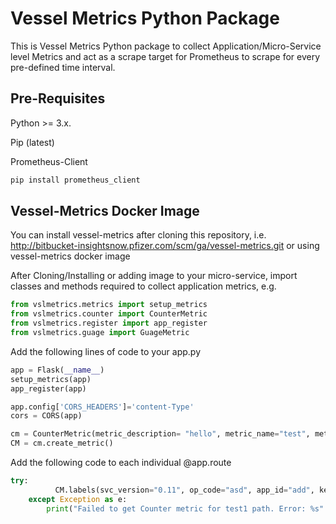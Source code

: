 # Vessel Metrics Python Package
This is Vessel Metrics Python package to collect Application/Micro-Service level Metrics and act as a scrape target for Prometheus to scrape for every pre-defined time interval.
## Pre-Requisites
Python >= 3.x.

Pip (latest)

Prometheus-Client

```bash
pip install prometheus_client
```
## Vessel-Metrics Docker Image
You can install vessel-metrics after cloning this repository, i.e.
http://bitbucket-insightsnow.pfizer.com/scm/ga/vessel-metrics.git
or using vessel-metrics docker image

After Cloning/Installing or adding image to your micro-service, import classes and methods required to collect application metrics, e.g.
```python
from vslmetrics.metrics import setup_metrics
from vslmetrics.counter import CounterMetric
from vslmetrics.register import app_register
from vslmetrics.guage import GuageMetric
```
Add the following lines of code to your app.py
```python
app = Flask(__name__)
setup_metrics(app)
app_register(app)

app.config['CORS_HEADERS']='content-Type'
cors = CORS(app)

cm = CounterMetric(metric_description= "hello", metric_name="test", metric_key_value= {"key1":"ad"}, svc_version="0.11", op_code="asd", app_id="add")
CM = cm.create_metric()
```
Add the following code to each individual @app.route
```python
try:
	      CM.labels(svc_version="0.11", op_code="asd", app_id="add", key1 = "dad").inc()
	except Exception as e:
	    print("Failed to get Counter metric for test1 path. Error: %s" %e)
```

